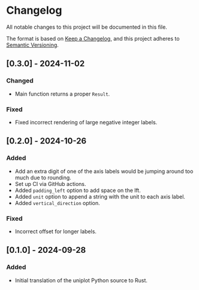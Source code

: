 # Changelog

All notable changes to this project will be documented in this file.

The format is based on [Keep a Changelog](https://keepachangelog.com/en/1.1.0/),
and this project adheres to [Semantic Versioning](https://semver.org/spec/v2.0.0.html).


## [0.3.0] - 2024-11-02

### Changed

- Main function returns a proper `Result`.

### Fixed

- Fixed incorrect rendering of large negative integer labels.


## [0.2.0] - 2024-10-26

### Added

- Add an extra digit of one of the axis labels would be jumping around too much
  due to rounding.
- Set up CI via GitHub actions.
- Added `padding_left` option to add space on the lft.
- Added `unit` option to append a string with the unit to each axis label.
- Added `vertical_direction` option.

### Fixed

- Incorrect offset for longer labels.


## [0.1.0] - 2024-09-28

### Added

- Initial translation of the uniplot Python source to Rust.
